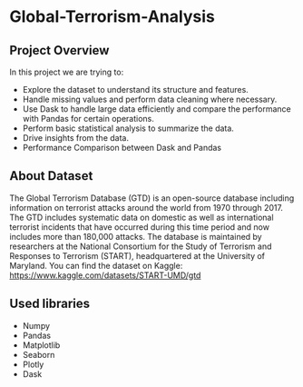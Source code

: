 # Global-Terrorism-Analysis
## Project Overview
In this project we are trying to:
* Explore the dataset to understand its structure and features.
* Handle missing values and perform data cleaning where necessary.
* Use Dask to handle large data efficiently and compare the performance with Pandas for certain operations.
* Perform basic statistical analysis to summarize the data.
* Drive insights from the data.
* Performance Comparison between Dask and Pandas
## About Dataset
The Global Terrorism Database (GTD) is an open-source database including information on terrorist attacks around the world from 1970 through 2017. The GTD includes systematic data on domestic as well as international terrorist incidents that have occurred during this time period and now includes more than 180,000 attacks. The database is maintained by researchers at the National Consortium for the Study of Terrorism and Responses to Terrorism (START), headquartered at the University of Maryland.
You can find the dataset on Kaggle: https://www.kaggle.com/datasets/START-UMD/gtd
## Used libraries
* Numpy
* Pandas
* Matplotlib
* Seaborn
* Plotly
* Dask

